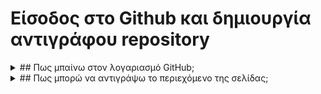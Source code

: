 # Είσοδος στο Github και δημιουργία αντιγράφου repository




<details>
  <summary>## Πως μπαίνω στον λογαριασμό GitHub;</summary>


![Github Introduction](github_introduction1.png)
 Μπαίνω στη σελίδα https://github.com
 
![Github Introduction](github_introduction1.png)
![Github Introduction](github_introduction1.png)
   Πατάω sign in

 ![Github Introduction](github_introduction2.png)


![Github Introduction](github_introduction1.png)
![Github Introduction](github_introduction1.png)
![Github Introduction](github_introduction1.png)
   Συμπληρώνω το mail μου, τον κωδικό μου και πατάω sign in!!!

![Github Introduction](github_introduction3.png)
 
Μόλις μπούμε μέσα στην σελίδα μας , πάνω αριστερά θα δούμε το όνομα μας καθώς και τα repositories της ομάδας.
Για να μπούμε στο repository πάνω στο οποίο θα δουλέψουμε είναι το ezeakis/remotedraft, και πατάμε πάνω σε αυτό!!!
 
![Github Introduction](github_introduction4.png)
 
Η σελίδα στην οποία θα μεταφερθούμε θα είναι κάπως έτσι!

![Github Introduction](github_introduction5.png)

</details>


<details>
  <summary>## Πως μπορώ να αντιγράψω το περιεχόμενο της σελίδας;</summary>




Θέλετε να κάνετε αυτή την σελίδα δική σας;
Εύκολο!
Αν είχαμε ένα πιάτο με λαχταριστές τηγανιτές πατάτες τι θα χρειαζόμασταν για να τις τσιμπήσουμε ;
Όοοχι με το χεράκι!
 
![Github Introduction](github_introduction6.png)

Μα φυσικά ένα πιρούνι (fork)!

![Github Introduction](github_introduction7.png)
![Github Introduction](github_introduction8.png)
![Github Introduction](github_introduction9.png)
                                   
Πάμε να το κάνουμε!
Πατάμε το κουμπάκι fork

![Github Introduction](github_introduction10.png)
 
Μόλις το κάνουμε, μεταφερόμαστε στην σελίδα μας όπου βλέπουμε το αντίγραφο που μόλις δημιουργήσαμε…
 
![Github Introduction](github_introduction11.png)


![Github Introduction](github_introduction12.png)

Πιθανόν να μας εμφανίσει το παρακάτω παράθυρο. Πατάμε dismiss.

![Github Introduction](github_introduction13.png)

</details>
